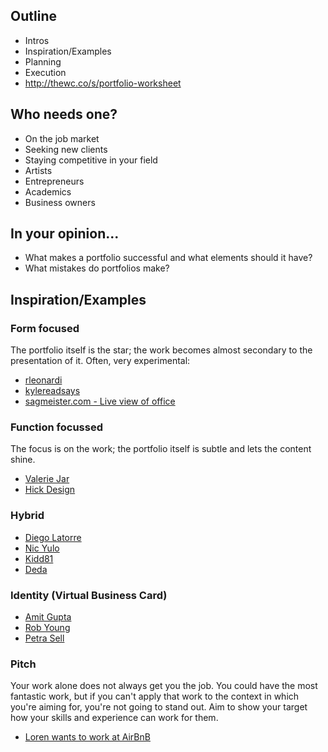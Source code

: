 ## Outline
* Intros
* Inspiration/Examples
* Planning
* Execution
* <http://thewc.co/s/portfolio-worksheet>


## Who needs one?
* On the job market
* Seeking new clients
* Staying competitive in your field
* Artists
* Entrepreneurs
* Academics
* Business owners


## In your opinion...
* What makes a portfolio successful and what elements should it have?
* What mistakes do portfolios make?


## Inspiration/Examples

### Form focused
The portfolio itself is the star; the work becomes almost secondary to the presentation of it. Often, very experimental:

* [rleonardi](http://www.rleonardi.com/)
* [kylereadsays](http://kylereadsays.com/)
* [sagmeister.com - Live view of office](http://www.sagmeisterwalsh.com/)


### Function focussed
The focus is on the work; the portfolio itself is subtle and lets the content shine.

* [Valerie Jar](http://valeriejar.com/)
* [Hick Design](http://www.hicksdesign.co.uk)

###  Hybrid
* [Diego Latorre](http://diegolatorre.com/index.php)
* [Nic Yulo](http://nicyulo.com)
* [Kidd81](http://kidd81.com)
* [Deda](http://deda.me)

### Identity (Virtual Business Card)

* [Amit Gupta](http://amitgupta.com)
* [Rob Young](http://eisforeffort.com/)
* [Petra Sell](http://www.volpelino.com/)

### Pitch

Your work alone does not always get you the job. You could have the most fantastic work, but if you can't apply that work to the context in which you're aiming for, you're not going to stand out. Aim to show your target how your skills and experience can work for them.

* [Loren wants to work at AirBnB](http://thewc.co/misc/loren-wants-to-work-for-airbnb/)

